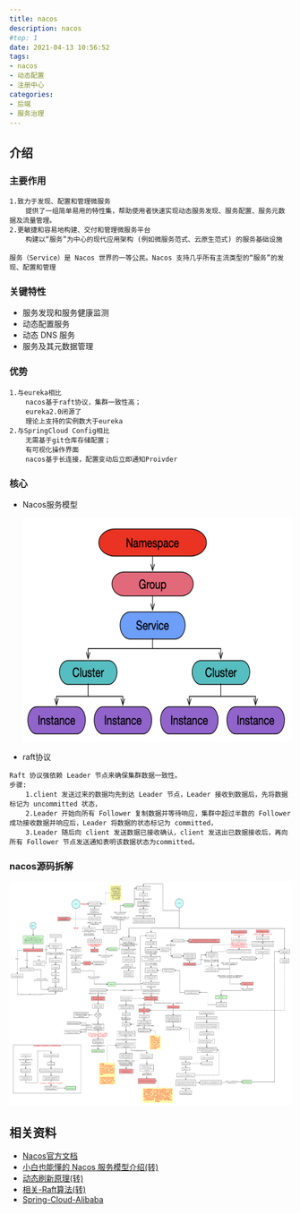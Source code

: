 ```yaml
---
title: nacos
description: nacos
#top: 1
date: 2021-04-13 10:56:52
tags:
- nacos
- 动态配置
- 注册中心
categories:
- 后端
- 服务治理
---
```


## 介绍
### 主要作用
```textmate
1.致力于发现、配置和管理微服务
    提供了一组简单易用的特性集，帮助使用者快速实现动态服务发现、服务配置、服务元数据及流量管理。
2.更敏捷和容易地构建、交付和管理微服务平台
    构建以“服务”为中心的现代应用架构 (例如微服务范式、云原生范式) 的服务基础设施

服务（Service）是 Nacos 世界的一等公民。Nacos 支持几乎所有主流类型的“服务”的发现、配置和管理
```
### 关键特性
- 服务发现和服务健康监测
- 动态配置服务
- 动态 DNS 服务
- 服务及其元数据管理

### 优势
```textmate
1.与eureka相比
    nacos基于raft协议，集群一致性高；
    eureka2.0闭源了
    理论上支持的实例数大于eureka
2.与SpringCloud Config相比
    无需基于git仓库存储配置；
    有可视化操作界面
    nacos基于长连接，配置变动后立即通知Proivder
```

### 核心
- Nacos服务模型

    <img alt="Nacos服务模型" width="600px" height="400px" src="https://raw.githubusercontent.com/im-fan/fan-pic/release/imagesnacos-server-module.jpg"/>

- raft协议
```textmate
Raft 协议强依赖 Leader 节点来确保集群数据一致性。
步骤:
    1.client 发送过来的数据均先到达 Leader 节点，Leader 接收到数据后，先将数据标记为 uncommitted 状态，
    2.Leader 开始向所有 Follower 复制数据并等待响应，集群中超过半数的 Follower 成功接收数据并响应后，Leader 将数据的状态标记为 committed，
    3.Leader 随后向 client 发送数据已接收确认，client 发送出已数据接收后，再向所有 Follower 节点发送通知表明该数据状态为committed。
```

### nacos源码拆解

  <img alt="Nacos服务模型" width="600px" height="400px" src="/resource/nacos源码.png"/>

## 相关资料
- [Nacos官方文档](https://nacos.io/zh-cn/docs/what-is-nacos.html)
- [小白也能懂的 Nacos 服务模型介绍(转)](https://mp.weixin.qq.com/s/S8HI7DG5v9C2IfjXtkVjuQ)
- [动态刷新原理(转)](https://blog.csdn.net/wangwei19871103/article/details/105775039/)
- [相关-Raft算法(转)](https://www.baidu.com/s?ie=UTF-8&wd=Raft%E7%AE%97%E6%B3%95)
- [Spring-Cloud-Alibaba](https://github.com/alibaba/spring-cloud-alibaba/wiki)
